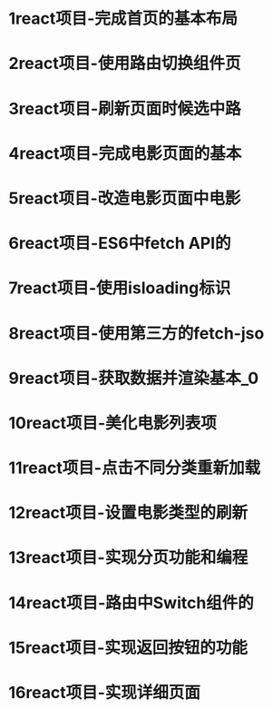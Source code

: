 # 1react项目-完成首页的基本布局
# 2react项目-使用路由切换组件页
# 3react项目-刷新页面时候选中路
# 4react项目-完成电影页面的基本
# 5react项目-改造电影页面中电影
# 6react项目-ES6中fetch API的
# 7react项目-使用isloading标识
# 8react项目-使用第三方的fetch-jso
# 9react项目-获取数据并渲染基本_0
# 10react项目-美化电影列表项
# 11react项目-点击不同分类重新加载
# 12react项目-设置电影类型的刷新
# 13react项目-实现分页功能和编程
# 14react项目-路由中Switch组件的
# 15react项目-实现返回按钮的功能
# 16react项目-实现详细页面